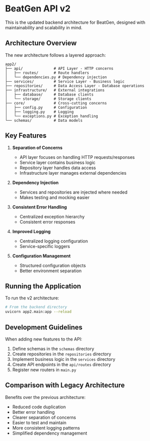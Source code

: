 # BeatGen API v2

This is the updated backend architecture for BeatGen, designed with maintainability and scalability in mind.

## Architecture Overview

The new architecture follows a layered approach:

```
app2/
├── api/              # API Layer - HTTP concerns
│   ├── routes/       # Route handlers 
│   └── dependencies.py # Dependency injection
├── services/         # Service Layer - Business logic
├── repositories/     # Data Access Layer - Database operations
├── infrastructure/   # External integrations
│   ├── database/     # Database clients
│   └── storage/      # Storage clients
├── core/             # Cross-cutting concerns
│   ├── config.py     # Configuration
│   ├── logging.py    # Logging
│   └── exceptions.py # Exception handling
└── schemas/          # Data models
```

## Key Features

1. **Separation of Concerns**
   - API layer focuses on handling HTTP requests/responses
   - Service layer contains business logic
   - Repository layer handles data access
   - Infrastructure layer manages external dependencies

2. **Dependency Injection**
   - Services and repositories are injected where needed
   - Makes testing and mocking easier

3. **Consistent Error Handling**
   - Centralized exception hierarchy
   - Consistent error responses

4. **Improved Logging**
   - Centralized logging configuration
   - Service-specific loggers

5. **Configuration Management**
   - Structured configuration objects
   - Better environment separation

## Running the Application

To run the v2 architecture:

```bash
# From the backend directory
uvicorn app2.main:app --reload
```

## Development Guidelines

When adding new features to the API:

1. Define schemas in the `schemas` directory
2. Create repositories in the `repositories` directory
3. Implement business logic in the `services` directory
4. Create API endpoints in the `api/routes` directory
5. Register new routers in `main.py`

## Comparison with Legacy Architecture

Benefits over the previous architecture:

- Reduced code duplication
- Better error handling
- Clearer separation of concerns
- Easier to test and maintain
- More consistent logging patterns
- Simplified dependency management
